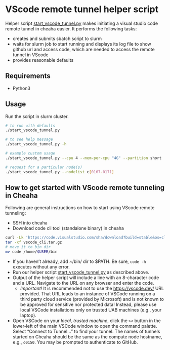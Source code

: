 # VScode remote tunnel helper script

Helper script [start_vscode_tunnel.py](./start_vscode_tunnel.py) makes initiating a visual studio code remote tunnel in cheaha easier. It performs the following tasks:

* creates and submits sbatch script to slurm
* waits for slurm job to start running and displays its log file to show github url and access code, which are needed to access the remote tunnel in VScode
* provides reasonable defaults 


## Requirements

* Python3

## Usage

Run the script in slurm cluster.

```sh
# to run with defaults
./start_vscode_tunnel.py

# to see help message
./start_vscode_tunnel.py -h

# example custom usage
./start_vscode_tunnel.py --cpu 4 --mem-per-cpu "4G" --partition short 

# request for a particular node(s)
./start_vscode_tunnel.py --nodelist c[0167-0171]
```

## How to get started with VScode remote tunneling in Cheaha

Following are general instructions on how to start using VScode remote tunneling:

* SSH into cheaha
* Download code cli tool (standalone binary) in cheaha

```sh
curl -Lk 'https://code.visualstudio.com/sha/download?build=stable&os=cli-alpine-x64' --output vscode_cli.tar.gz
tar -xf vscode_cli.tar.gz
# move it to bin dir
mv code /home/$USER/bin
```

* If you haven’t already, add ~/bin/ dir to $PATH.  Be sure, `code -h` executes without any error.
* Run our helper script [start_vscode_tunnel.py](./start_vscode_tunnel.py) as described above.
* Output of the helper script will include a line with an 8-character code and a URL. Navigate to the URL on any browser and enter the code. 
  * *Important!* It is recommended not to use the https://vscode.dev/ URL provided. That URL leads to an instance of VSCode running on a third party cloud service (provided by Microsoft) and is not known to be approved for sensitive nor protected data! Instead, please use local VSCode installations only on trusted UAB machines (e.g., your laptop).
* Open VSCode on your *local, trusted machine*, click the `><` button in the lower-left of the main VSCode window to open the command palette. Select “Connect to Tunnel...” to find your tunnel. The names of tunnels started on Cheaha should be the same as the compute node hostname, e.g., `c0150`. You may be prompted to authenticate to GitHub.
